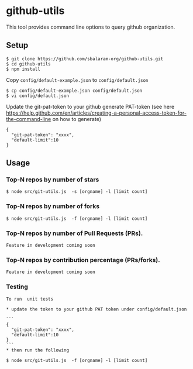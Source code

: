 github-utils
==========================

This tool provides command line options to query github organization.


## Setup

```
$ git clone https://github.com/sbalaram-org/github-utils.git
$ cd github-utils
$ npm install
```

Copy `config/default-example.json` to `config/default.json`

```
$ cp config/default-example.json config/default.json
$ vi config/default.json
```
Update the git-pat-token to your github generate PAT-token (see here https://help.github.com/en/articles/creating-a-personal-access-token-for-the-command-line on how to generate)

```
{
  "git-pat-token": "xxxx",
  "default-limit":10
}
```

## Usage

### Top-N repos by number of stars

    $ node src/git-utils.js  -s [orgname] -l [limit count]


### Top-N repos by number of forks

    $ node src/git-utils.js  -f [orgname] -l [limit count]


### Top-N repos by number of Pull Requests (PRs).

    Feature in development coming soon

### Top-N repos by contribution percentage (PRs/forks).

    Feature in development coming soon

### Testing

    To run  unit tests

    * update the token to your github PAT token under config/default.json

    ```
    {
      "git-pat-token": "xxxx",
      "default-limit":10
    }
    ```
    * then run the following

    $ node src/git-utils.js  -f [orgname] -l [limit count]
